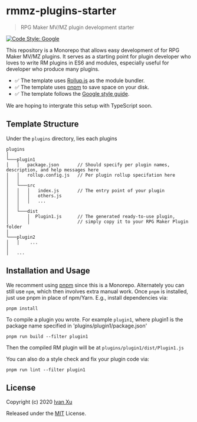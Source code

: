 # rmmz-plugins-starter
> RPG Maker MV/MZ plugin development starter

[![Code Style: Google](https://img.shields.io/badge/code%20style-google-blueviolet.svg)](https://github.com/google/gts)

This repository is a Monorepo that allows easy development of for RPG Maker MV/MZ plugins.
It serves as a starting point for plugin developer who loves to write RM plugins in ES6 and modules,
especially useful for developer who produce many plugins.

- :white_check_mark: The template uses [Rollup.js](https://github.com/rollup/rollup) as the module bundler.
- :white_check_mark: The template uses [pnpm](https://github.com/pnpm/pnpm) to save space on your disk.
- :white_check_mark: The template follows the [Google style guide](https://google.github.io/styleguide/jsguide.html).

We are hoping to intergrate this setup with TypeScript soon.

## Template Structure

Under the `plugins` directory, lies each plugins

```
plugins
│
└───plugin1
│   │   package.json       // Should specify per plugin names, description, and help messages here
│   │   rollup.config.js   // Per plugin rollup specifation here
│   │
│   └───src
│   │   │   index.js       // The entry point of your plugin
│   │   │   others.js
│   │   │   ...
│   │
│   └───dist
│       │  Plugin1.js      // The generated ready-to-use plugin,
│       │                  // simply copy it to your RPG Maker Plugin folder
│
└───plugin2
│   │    ...
│
│   ...
```

## Installation and Usage

We recomment using [pnpm](https://github.com/pnpm/pnpm) since this is a Monorepo.
Alternately you can still use `npm`, which then involves extra manual work.
Once `pnpm` is installed, just use pnpm in place of npm/Yarn. 
E.g., install dependencies via:

```
pnpm install
```

To compile a plugin you wrote. For example `plugin1`,
where plugin1 is the package name specified in 'plugins/plugin1/package.json'

```
pnpm run build --filter plugin1
```

Then the compiled RM plugin will be at `plugins/plugin1/dist/Plugin1.js`

You can also do a style check and fix your plugin code via:

```
pnpm run lint --filter plugin1
```

## License

Copyright (c) 2020 [Ivan Xu](https://github.com/xuyanwen2012)

Released under the [MIT](https://github.com/xuyanwen2012/rmmz-plugins-starter/blob/master/LICENSE) License.
